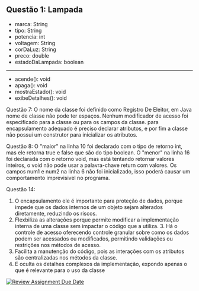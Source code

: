 Questão 1:
Lampada
----------------
- marca: String
- tipo: String
- potencia: int
- voltagem: String
- corDaLuz: String
- preco: double
- estadoDaLampada: boolean
----------------
+ acende(): void
+ apaga(): void
+ mostraEstado(): void
+ exibeDetalhes(): void

Questão 7:
O nome da classe foi definido como Registro De Eleitor, em Java nome de classe não pode ter espaços. Nenhum modificador de acesso foi especificado para a classe ou para os campos da classe. para encapsulamento adequado é preciso declarar atributos, e por fim a classe não possui um construtor para inicializar os atributos.

Questão  8:
O "maior" na linha 10 foi declarado com o tipo de retorno int, mas ele retorna true e false que são do tipo boolean. O "menor" na linha 16 foi declarada com o retorno void, mas está tentando retornar valores inteiros, o void não pode usar a palavra-chave return com valores. Os campos num1 e num2 na linha 6 não foi inicializado, isso poderá causar um comportamento imprevisivel no programa.

Questão 14:
1. O encapsulamento ele é importante para proteção de dados, porque impede que os dados internos de um objeto sejam alterados diretamente, reduzindo os riscos.
2. Flexbiliza as alterações porque permite modificar a implementação interna de uma classe sem impactar o código que a utiliza. 3. Há o controle de acesso oferecendo controle granular sobre como os dados podem ser acessados ou modificados, permitindo validações ou restrições nos métodos de acesso.
4. Facilita a manutenção do código, pois as interações com os atributos são centralizadas nos métodos da classe.
5. E oculta os detalhes complexos da implementação, expondo apenas o que é relevante para o uso da classe

[![Review Assignment Due Date](https://classroom.github.com/assets/deadline-readme-button-22041afd0340ce965d47ae6ef1cefeee28c7c493a6346c4f15d667ab976d596c.svg)](https://classroom.github.com/a/4j22Em04)
